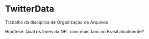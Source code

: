 # TwitterData
Trabalho da disciplina de Organização de Arquivos


Hipótese: Qual os times da NFL com mais fans no Brasil atualmente?
